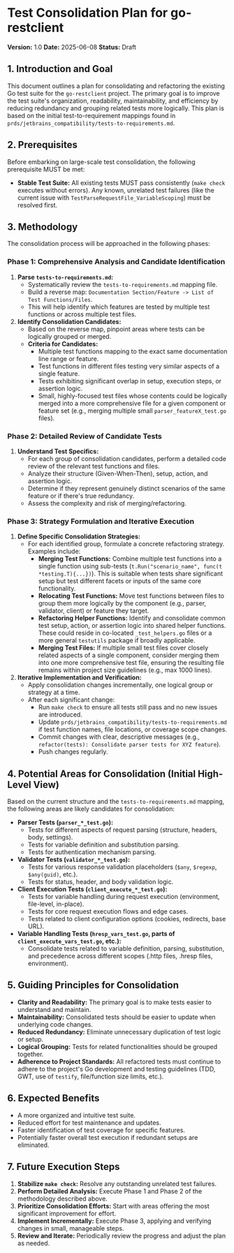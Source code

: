 # Test Consolidation Plan for go-restclient

**Version:** 1.0
**Date:** 2025-06-08
**Status:** Draft

## 1. Introduction and Goal

This document outlines a plan for consolidating and refactoring the existing Go test suite for the `go-restclient` project. The primary goal is to improve the test suite's organization, readability, maintainability, and efficiency by reducing redundancy and grouping related tests more logically. This plan is based on the initial test-to-requirement mappings found in `prds/jetbrains_compatibility/tests-to-requirements.md`.

## 2. Prerequisites

Before embarking on large-scale test consolidation, the following prerequisite MUST be met:
*   **Stable Test Suite:** All existing tests MUST pass consistently (`make check` executes without errors). Any known, unrelated test failures (like the current issue with `TestParseRequestFile_VariableScoping`) must be resolved first.

## 3. Methodology

The consolidation process will be approached in the following phases:

### Phase 1: Comprehensive Analysis and Candidate Identification
1.  **Parse `tests-to-requirements.md`:**
    *   Systematically review the `tests-to-requirements.md` mapping file.
    *   Build a reverse map: `Documentation Section/Feature -> List of Test Functions/Files`.
    *   This will help identify which features are tested by multiple test functions or across multiple test files.
2.  **Identify Consolidation Candidates:**
    *   Based on the reverse map, pinpoint areas where tests can be logically grouped or merged.
    *   **Criteria for Candidates:**
        *   Multiple test functions mapping to the exact same documentation line range or feature.
        *   Test functions in different files testing very similar aspects of a single feature.
        *   Tests exhibiting significant overlap in setup, execution steps, or assertion logic.
        *   Small, highly-focused test files whose contents could be logically merged into a more comprehensive file for a given component or feature set (e.g., merging multiple small `parser_featureX_test.go` files).

### Phase 2: Detailed Review of Candidate Tests
1.  **Understand Test Specifics:**
    *   For each group of consolidation candidates, perform a detailed code review of the relevant test functions and files.
    *   Analyze their structure (Given-When-Then), setup, action, and assertion logic.
    *   Determine if they represent genuinely distinct scenarios of the same feature or if there's true redundancy.
    *   Assess the complexity and risk of merging/refactoring.

### Phase 3: Strategy Formulation and Iterative Execution
1.  **Define Specific Consolidation Strategies:**
    *   For each identified group, formulate a concrete refactoring strategy. Examples include:
        *   **Merging Test Functions:** Combine multiple test functions into a single function using sub-tests (`t.Run("scenario_name", func(t *testing.T){...})`). This is suitable when tests share significant setup but test different facets or inputs of the same core functionality.
        *   **Relocating Test Functions:** Move test functions between files to group them more logically by the component (e.g., parser, validator, client) or feature they target.
        *   **Refactoring Helper Functions:** Identify and consolidate common test setup, action, or assertion logic into shared helper functions. These could reside in co-located `_test_helpers.go` files or a more general `testutils` package if broadly applicable.
        *   **Merging Test Files:** If multiple small test files cover closely related aspects of a single component, consider merging them into one more comprehensive test file, ensuring the resulting file remains within project size guidelines (e.g., max 1000 lines).
2.  **Iterative Implementation and Verification:**
    *   Apply consolidation changes incrementally, one logical group or strategy at a time.
    *   After each significant change:
        *   Run `make check` to ensure all tests still pass and no new issues are introduced.
        *   Update `prds/jetbrains_compatibility/tests-to-requirements.md` if test function names, file locations, or coverage scope changes.
        *   Commit changes with clear, descriptive messages (e.g., `refactor(tests): Consolidate parser tests for XYZ feature`).
        *   Push changes regularly.

## 4. Potential Areas for Consolidation (Initial High-Level View)

Based on the current structure and the `tests-to-requirements.md` mapping, the following areas are likely candidates for consolidation:

*   **Parser Tests (`parser_*_test.go`):**
    *   Tests for different aspects of request parsing (structure, headers, body, settings).
    *   Tests for variable definition and substitution parsing.
    *   Tests for authentication mechanism parsing.
*   **Validator Tests (`validator_*_test.go`):**
    *   Tests for various response validation placeholders (`$any`, `$regexp`, `$any(guid)`, etc.).
    *   Tests for status, header, and body validation logic.
*   **Client Execution Tests (`client_execute_*_test.go`):**
    *   Tests for variable handling during request execution (environment, file-level, in-place).
    *   Tests for core request execution flows and edge cases.
    *   Tests related to client configuration options (cookies, redirects, base URL).
*   **Variable Handling Tests (`hresp_vars_test.go`, parts of `client_execute_vars_test.go`, etc.):**
    *   Consolidate tests related to variable definition, parsing, substitution, and precedence across different scopes (.http files, .hresp files, environment).

## 5. Guiding Principles for Consolidation

*   **Clarity and Readability:** The primary goal is to make tests easier to understand and maintain.
*   **Maintainability:** Consolidated tests should be easier to update when underlying code changes.
*   **Reduced Redundancy:** Eliminate unnecessary duplication of test logic or setup.
*   **Logical Grouping:** Tests for related functionalities should be grouped together.
*   **Adherence to Project Standards:** All refactored tests must continue to adhere to the project's Go development and testing guidelines (TDD, GWT, use of `testify`, file/function size limits, etc.).

## 6. Expected Benefits

*   A more organized and intuitive test suite.
*   Reduced effort for test maintenance and updates.
*   Faster identification of test coverage for specific features.
*   Potentially faster overall test execution if redundant setups are eliminated.

## 7. Future Execution Steps

1.  **Stabilize `make check`:** Resolve any outstanding unrelated test failures.
2.  **Perform Detailed Analysis:** Execute Phase 1 and Phase 2 of the methodology described above.
3.  **Prioritize Consolidation Efforts:** Start with areas offering the most significant improvement for effort.
4.  **Implement Incrementally:** Execute Phase 3, applying and verifying changes in small, manageable steps.
5.  **Review and Iterate:** Periodically review the progress and adjust the plan as needed.
